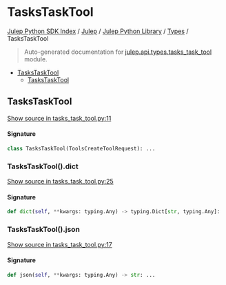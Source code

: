 # TasksTaskTool

[Julep Python SDK Index](../../../README.md#julep-python-sdk-index) / [Julep](../../index.md#julep) / [Julep Python Library](../index.md#julep-python-library) / [Types](./index.md#types) / TasksTaskTool

> Auto-generated documentation for [julep.api.types.tasks_task_tool](../../../../../../../julep/api/types/tasks_task_tool.py) module.

- [TasksTaskTool](#taskstasktool)
  - [TasksTaskTool](#taskstasktool-1)

## TasksTaskTool

[Show source in tasks_task_tool.py:11](../../../../../../../julep/api/types/tasks_task_tool.py#L11)

#### Signature

```python
class TasksTaskTool(ToolsCreateToolRequest): ...
```

### TasksTaskTool().dict

[Show source in tasks_task_tool.py:25](../../../../../../../julep/api/types/tasks_task_tool.py#L25)

#### Signature

```python
def dict(self, **kwargs: typing.Any) -> typing.Dict[str, typing.Any]: ...
```

### TasksTaskTool().json

[Show source in tasks_task_tool.py:17](../../../../../../../julep/api/types/tasks_task_tool.py#L17)

#### Signature

```python
def json(self, **kwargs: typing.Any) -> str: ...
```